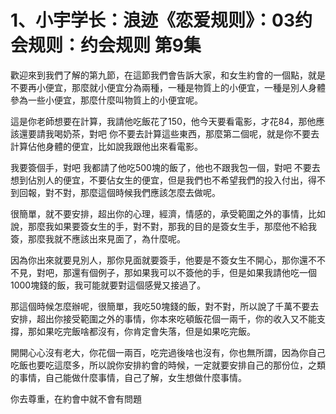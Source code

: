 # 1、小宇学长：浪迹《恋爱规则》：03约会规则：约会规则  第9集

歡迎來到我們了解的第九節，在這節我們會告訴大家，和女生約會的一個點，就是不要再小便宜，那麼就小便宜分為兩種，一種是物質上的小便宜，一種是別人身體參為一些小便宜，那麼什麼叫物質上的小便宜呢。

這是你老師想要在計算，我請他吃飯花了150，他今天要看電影，才花84，那他應該還要請我喝奶茶，對吧 你不要去計算這些東西，那麼第二個呢，就是你不要去計算佔他身體的便宜，比如說我跟他出來看電影。

我要簽個手，對吧 我都請了他吃500塊的飯了，他也不跟我包一個，對吧 不要去想到佔別人的便宜，不要佔女生的便宜，但是我們也不希望我們的投入付出，得不到回報，對不對，那麼這個時候我們應該怎麼去做呢。

很簡單，就不要安排，超出你的心理，經濟，情感的，承受範圍之外的事情，比如說，那麼我如果要簽女生的手，對不對，那我的目的是簽女生手，那麼他不給我簽，那麼我就不應該出來見面了，為什麼呢。

因為你出來就要見別人，那你見面就要簽手，他要是不簽女生不開心，那你還不不不見，對吧，那還有個例子，那如果我可以不簽他的手，但是如果我請他吃一個1000塊錢的飯，我可能就要對這個感覺又接過了。

那這個時候怎麼辦呢，很簡單，我吃50塊錢的飯，對不對，所以說了千萬不要去安排，超出你接受範圍之外的事情，你本來吃頓飯花個一兩千，你的收入又不能支撐，那如果吃完飯啥都沒有，你肯定會失落，但是如果吃完飯。

開開心心沒有老大，你花個一兩百，吃完過後啥也沒有，你也無所謂，因為你自己吃飯也要吃這麼多，所以說你安排約會的時候，一定就要安排自己的那份位，之類的事情，自己能做什麼事情，自己了解，女生想做什麼事情。

你去尊重，在約會中就不會有問題